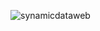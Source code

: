![synamicdataweb](https://user-images.githubusercontent.com/16296900/149360898-f6aa0b84-c406-4497-b804-91943707f48f.JPG)
